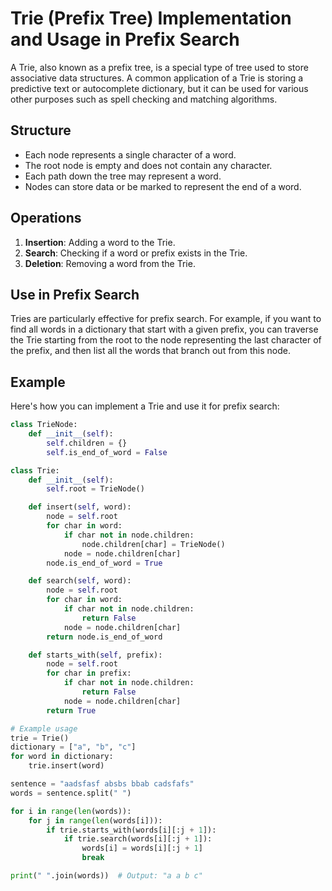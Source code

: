 # Trie (Prefix Tree) Implementation and Usage in Prefix Search

A Trie, also known as a prefix tree, is a special type of tree used to store associative data structures. A common application of a Trie is storing a predictive text or autocomplete dictionary, but it can be used for various other purposes such as spell checking and matching algorithms.

## Structure

- Each node represents a single character of a word.
- The root node is empty and does not contain any character.
- Each path down the tree may represent a word.
- Nodes can store data or be marked to represent the end of a word.

## Operations

1. **Insertion**: Adding a word to the Trie.
2. **Search**: Checking if a word or prefix exists in the Trie.
3. **Deletion**: Removing a word from the Trie.

## Use in Prefix Search

Tries are particularly effective for prefix search. For example, if you want to find all words in a dictionary that start with a given prefix, you can traverse the Trie starting from the root to the node representing the last character of the prefix, and then list all the words that branch out from this node.

## Example

Here's how you can implement a Trie and use it for prefix search:

```python
class TrieNode:
    def __init__(self):
        self.children = {}
        self.is_end_of_word = False

class Trie:
    def __init__(self):
        self.root = TrieNode()

    def insert(self, word):
        node = self.root
        for char in word:
            if char not in node.children:
                node.children[char] = TrieNode()
            node = node.children[char]
        node.is_end_of_word = True

    def search(self, word):
        node = self.root
        for char in word:
            if char not in node.children:
                return False
            node = node.children[char]
        return node.is_end_of_word

    def starts_with(self, prefix):
        node = self.root
        for char in prefix:
            if char not in node.children:
                return False
            node = node.children[char]
        return True

# Example usage
trie = Trie()
dictionary = ["a", "b", "c"]
for word in dictionary:
    trie.insert(word)

sentence = "aadsfasf absbs bbab cadsfafs"
words = sentence.split(" ")

for i in range(len(words)):
    for j in range(len(words[i])):
        if trie.starts_with(words[i][:j + 1]):
            if trie.search(words[i][:j + 1]):
                words[i] = words[i][:j + 1]
                break

print(" ".join(words))  # Output: "a a b c"
